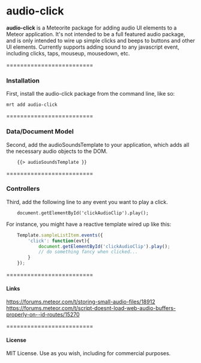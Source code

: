 audio-click
=========================

**audio-click** is a Meteorite package for adding audio UI elements to a Meteor application.  It's not intended to be a full featured audio package, and is only intended to wire up simple clicks and beeps to buttons and other UI elements.  Currently supports adding sound to any javascript event, including clicks, taps, mouseup, mousedown, etc.

=========================
### Installation

First, install the audio-click package from the command line, like so:

````
mrt add audio-click
````

=========================
### Data/Document Model

Second, add the audioSoundsTemplate to your application, which adds all the necessary audio objects to the DOM.  

````
    {{> audioSoundsTemplate }}
````

=========================
### Controllers

Third, add the following line to any event you want to play a click. 
````
    document.getElementById('clickAudioClip').play();  
````


For instance, you might have a reactive template wired up like this:

````js
    Template.sampleListItem.events({  
        'click': function(evt){  
            document.getElementById('clickAudioClip').play();  
            // do something fancy when clicked...
        }  
    });  
````

=========================
#### Links

https://forums.meteor.com/t/storing-small-audio-files/18912
https://forums.meteor.com/t/script-doesnt-load-web-audio-buffers-properly-on--id-routes/15270


=========================
#### License

MIT License. Use as you wish, including for commercial purposes.  

